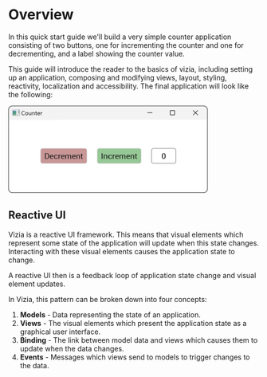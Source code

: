 # Overview

In this quick start guide we'll build a very simple counter application consisting of two buttons, one for incrementing the counter and one for decrementing, and a label showing the counter value.

This guide will introduce the reader to the basics of vizia, including setting up an application, composing and modifying views, layout, styling, reactivity, localization and accessibility. The final application will look like the following:

<img src="../img/styling.png" alt="Image showing a finished counter vizia application." width="400"/>

## Reactive UI

Vizia is a reactive UI framework. This means that visual elements which represent some state of the application will update when this state changes. Interacting with these visual elements causes the application state to change.

A reactive UI then is a feedback loop of application state change and visual element updates.

In Vizia, this pattern can be broken down into four concepts:

 1. **Models** - Data representing the state of an application.
 2. **Views** - The visual elements which present the application state as a graphical user interface.
 3. **Binding** - The link between model data and views which causes them to update when the data changes.
 4. **Events** - Messages which views send to models to trigger changes to the data.